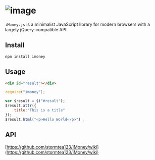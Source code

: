 ![image](https://cloud.githubusercontent.com/assets/1193966/16918697/33f07cb4-4d39-11e6-85c3-6d14a0bfd64d.png)
===========================================================================

`iMoney.js` is a minimalist JavaScript library for modern browsers  with a largely jQuery-compatible API.

## Install

    npm install imoney

## Usage


```html
<div id="result"></div>
```

```js
require("imoney");

var $result = $("#result");
$result.attr({
    title:"This is a title"
});
$result.html("<p>Hello World</p>") ;
```

## API

[https://github.com/stormtea123/iMoney/wiki](https://github.com/stormtea123/iMoney/wiki)
